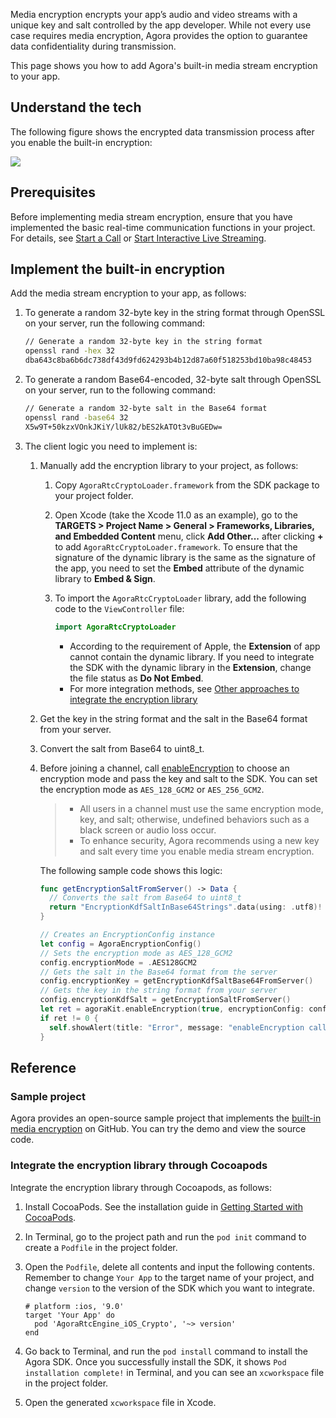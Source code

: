 Media encryption encrypts your app’s audio and video streams with a unique key and salt controlled by the app developer. While not every use case requires media encryption, Agora provides the option to guarantee data confidentiality during transmission. 

This page shows you how to add Agora's built-in media stream encryption to your app.

## Understand the tech

The following figure shows the encrypted data transmission process after you enable the built-in encryption:

![](https://web-cdn.agora.io/docs-files/1629718238345)

## Prerequisites

Before implementing media stream encryption, ensure that you have implemented the basic real-time communication functions in your project. For details, see [Start a Call](start_call_ios) or [Start Interactive Live Streaming](start_live_ios).

## Implement the built-in encryption

Add the media stream encryption to your app, as follows:

1. To generate a random 32-byte key in the string format through OpenSSL on your server, run the following command:

   ```bash
   // Generate a random 32-byte key in the string format
   openssl rand -hex 32
   dba643c8ba6b6dc738df43d9fd624293b4b12d87a60f518253bd10ba98c48453
   ```

2. To generate a random Base64-encoded, 32-byte salt through OpenSSL on your server, run to the following command:

   ```bash
   // Generate a random 32-byte salt in the Base64 format
   openssl rand -base64 32
   X5w9T+50kzxVOnkJKiY/lUk82/bES2kATOt3vBuGEDw=
   ```

3. The client logic you need to implement is:

   1. Manually add the encryption library to your project, as follows:

      1. Copy `AgoraRtcCryptoLoader.framework` from the SDK package to your project folder.

      2. Open Xcode (take the Xcode 11.0 as an example), go to the **TARGETS > Project Name > General > Frameworks, Libraries, and Embedded Content** menu, click **Add Other...** after clicking **+** to add `AgoraRtcCryptoLoader.framework`. To ensure that the signature of the dynamic library is the same as the signature of the app, you need to set the **Embed** attribute of the dynamic library to **Embed & Sign**.

      3. To import the `AgoraRtcCryptoLoader` library, add the following code to the `ViewController` file:

         ```swift
         import AgoraRtcCryptoLoader
         ```

         <div class="alert warning"><ul><li>According to the requirement of Apple, the <b>Extension</b> of app cannot contain the dynamic library. If you need to integrate the SDK with the dynamic library in the <b>Extension</b>, change the file status as <b>Do Not Embed</b>.</li><li>For more integration methods, see <a href="#othermethods">Other approaches to integrate the encryption library</a></li></ul></div>

   2. Get the key in the string format and the salt in the Base64 format from your server.

   3. Convert the salt from Base64 to uint8_t.

   4. Before joining a channel, call [enableEncryption]() to choose an encryption mode and pass the key and salt to the SDK. You can set the encryption mode as `AES_128_GCM2` or `AES_256_GCM2`.

      > - All users in a channel must use the same encryption mode, key, and salt; otherwise, undefined behaviors such as a black screen or audio loss occur.
      > - To enhance security, Agora recommends using a new key and salt every time you enable media stream encryption.

      The following sample code shows this logic:

      ```swift
      func getEncryptionSaltFromServer() -> Data {
        // Converts the salt from Base64 to uint8_t
        return "EncryptionKdfSaltInBase64Strings".data(using: .utf8)!
      }
      
      // Creates an EncryptionConfig instance
      let config = AgoraEncryptionConfig()
      // Sets the encryption mode as AES_128_GCM2
      config.encryptionMode = .AES128GCM2
      // Gets the salt in the Base64 format from the server
      config.encryptionKey = getEncryptionKdfSaltBase64FromServer()
      // Gets the key in the string format from your server
      config.encryptionKdfSalt = getEncryptionSaltFromServer()
      let ret = agoraKit.enableEncryption(true, encryptionConfig: config)
      if ret != 0 {
        self.showAlert(title: "Error", message: "enableEncryption call failed: \(ret), please check your params")
      }
      ```


## Reference

### Sample project

Agora provides an open-source sample project that implements the [built-in media encryption](https://github.com/AgoraIO/API-Examples/blob/dev/3.6.200/iOS/APIExample/Examples/Advanced/StreamEncryption/StreamEncryption.swift) on GitHub. You can try the demo and view the source code.

<a name="othermethods"></a>

### Integrate the encryption library through Cocoapods

Integrate the encryption library through Cocoapods, as follows:

1. Install CocoaPods. See the installation guide in  <a href="https://guides.cocoapods.org/using/getting-started.html#getting-started">Getting Started with CocoaPods</a >.

2. In Terminal, go to the project path and run the `pod init` command to create a `Podfile` in the project folder.

3. Open the `Podfile`, delete all contents and input the following contents. Remember to change `Your App` to the target name of your project, and change `version` to the version of the SDK which you want to integrate.

   ```shell
   # platform :ios, '9.0'
   target 'Your App' do
     pod 'AgoraRtcEngine_iOS_Crypto', '~> version'
   end
   ```

4. Go back to Terminal, and run the `pod install` command to install the Agora SDK. Once you successfully install the SDK, it shows `Pod installation complete!` in Terminal, and you can see an `xcworkspace` file in the project folder.

5. Open the generated `xcworkspace` file in Xcode.